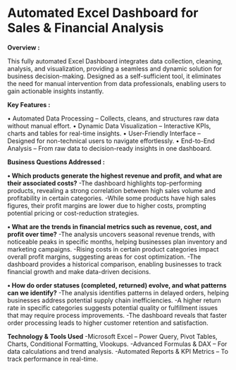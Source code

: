 # Automated Excel Dashboard for Sales & Financial Analysis
**Overview :**

This fully automated Excel Dashboard integrates data collection, cleaning, analysis, and visualization, providing a seamless and dynamic solution for business decision-making. Designed as a self-sufficient tool, it eliminates the need for manual intervention from data professionals, enabling users to gain actionable insights instantly.

**Key Features :**

•	Automated Data Processing – Collects, cleans, and structures raw data without manual effort.
•	Dynamic Data Visualization – Interactive KPIs, charts and tables for real-time insights.
•	User-Friendly Interface – Designed for non-technical users to navigate effortlessly.
•	End-to-End Analysis – From raw data to decision-ready insights in one dashboard.

**Business Questions Addressed :**

**•	Which products generate the highest revenue and profit, and what are their associated costs?**
  -The dashboard highlights top-performing products, revealing a strong correlation between high sales volume and profitability in certain categories.
  -While some products have high sales figures, their profit margins are lower due to higher costs, prompting potential pricing or cost-reduction strategies.

**•	What are the trends in financial metrics such as revenue, cost, and profit over time?**
  -The analysis uncovers seasonal revenue trends, with noticeable peaks in specific months, helping businesses plan inventory and marketing campaigns.
  -Rising costs in certain product categories impact overall profit margins, suggesting areas for cost optimization.
  -The dashboard provides a historical comparison, enabling businesses to track financial growth and make data-driven decisions.

**•	How do order statuses (completed, returned) evolve, and what patterns can we identify?**
  -The analysis identifies patterns in delayed orders, helping businesses address potential supply chain inefficiencies.
  -A higher return rate in specific categories suggests potential quality or fulfillment issues that may require process improvements.
  -The dashboard reveals that faster order processing leads to higher customer retention and satisfaction.

**Technology & Tools Used**
  -Microsoft Excel – Power Query, Pivot Tables, Charts, Conditional Formatting, Vlookups.
  -Advanced Formulas & DAX – For data calculations and trend analysis.
  -Automated Reports & KPI Metrics – To track performance in real-time.

